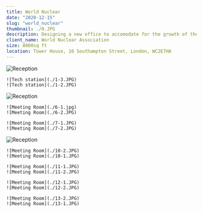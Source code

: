 ```yaml
---
title: World Nuclear
date: "2020-12-15"
slug: "world_nuclear"
thumbnail: ./0.JPG
description: Designing a new office to accomodate for the growth of the team, with the introduction of collaborative spaces to encourage knowledge sharing.
client_name: World Nuclear Association
size: 8000sq ft
location: Tower House, 10 Southampton Street, London, WC2E7HA
---
```

<div class="kg-card kg-image-card kg-width-wide">

![Reception](./4.JPG)

```grid|2
![Tech station](./1-3.JPG)
![Tech station](./1-2.JPG)
```
![Reception](./5.JPG)
```grid|2
![Meeting Room](./6-1.jpg)
![Meeting Room](./6-2.JPG)
```
```grid|2
![Meeting Room](./7-1.JPG)
![Meeting Room](./7-2.JPG)
```
![Reception](./0.JPG)
```grid|2
![Meeting Room](./10-2.JPG)
![Meeting Room](./10-1.JPG)
```
```grid|2
![Meeting Room](./11-1.JPG)
![Meeting Room](./11-2.JPG)
```
```grid|2
![Meeting Room](./12-1.JPG)
![Meeting Room](./12-2.JPG)
```
```grid|2
![Meeting Room](./13-2.JPG)
![Meeting Room](./13-1.JPG)
```

</div>
